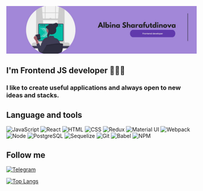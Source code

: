 [![Header](https://github.com/Bean05/Bean05/blob/main/assets/photo_2022-10-19_17-00-21.jpg)](https://t.me/bean_shar)

## I'm Frontend JS developer 👩🏻‍💻
### I like to create useful applications and always open to new ideas and stacks.

## Language and tools
![JavaScript](https://img.shields.io/badge/-JavaScript-6039AC?style=for-the-badge&logo=javascript)
![React](https://img.shields.io/badge/-React-512C8C?style=for-the-badge&logo=react)
![HTML](https://img.shields.io/badge/-HTML-6039AC?style=for-the-badge&logo=HTML)
![CSS](https://img.shields.io/badge/-CSS-512C8C?style=for-the-badge&logo=СSS)
![Redux](https://img.shields.io/badge/-Redux-6039AC?style=for-the-badge&logo=Redux)
![Material UI](https://img.shields.io/badge/-MUI-512C8C?style=for-the-badge&logo=MUI)
![Webpack](https://img.shields.io/badge/-Webpack-6039AC?style=for-the-badge&logo=Webpack)
![Node](https://img.shields.io/badge/-Node.JS-512C8C?style=for-the-badge&logo=Node.JS)
![PostgreSQL](https://img.shields.io/badge/-PostgreSQL-6039AC?style=for-the-badge&logo=PostgreSQL)
![Sequelize](https://img.shields.io/badge/-Sequelize-512C8C?style=for-the-badge&logo=Sequelize)
![Git](https://img.shields.io/badge/-Git-512C8C?style=for-the-badge&logo=Git)
![Babel](https://img.shields.io/badge/-Babel-512C8C?style=for-the-badge&logo=Babel)
![NPM](https://img.shields.io/badge/-NPM-512C8C?style=for-the-badge&logo=NPM)

## Follow me
[![Telegram](https://img.shields.io/badge/-Telegram-512C8C?style=for-the-badge&logo=Telegram)](https://t.me/bean_shar)

[![Top Langs](https://github-readme-stats.vercel.app/api/top-langs/?username=Bean05&layout=compact)](https://github.com/Bean05/github-readme-stats)


















<!--
**Bean05/Bean05** is a ✨ _special_ ✨ repository because its `README.md` (this file) appears on your GitHub profile.

Here are some ideas to get you started:

- 🔭 I’m currently working on ...
- 🌱 I’m currently learning ...
- 👯 I’m looking to collaborate on ...
- 🤔 I’m looking for help with ...
- 💬 Ask me about ...
- 📫 How to reach me: ...
- 😄 Pronouns: ...
- ⚡ Fun fact: ...
-->
